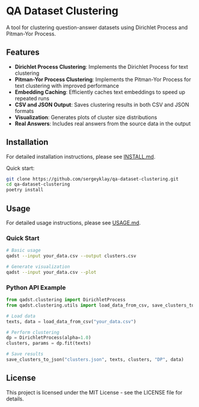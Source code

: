 # QA Dataset Clustering

A tool for clustering question-answer datasets using Dirichlet Process and Pitman-Yor Process.

## Features

- **Dirichlet Process Clustering**: Implements the Dirichlet Process for text clustering
- **Pitman-Yor Process Clustering**: Implements the Pitman-Yor Process for text clustering with improved performance
- **Embedding Caching**: Efficiently caches text embeddings to speed up repeated runs
- **CSV and JSON Output**: Saves clustering results in both CSV and JSON formats
- **Visualization**: Generates plots of cluster size distributions
- **Real Answers**: Includes real answers from the source data in the output

## Installation

For detailed installation instructions, please see [INSTALL.md](INSTALL.md).

Quick start:
```bash
git clone https://github.com/sergeyklay/qa-dataset-clustering.git
cd qa-dataset-clustering
poetry install
```

## Usage

For detailed usage instructions, please see [USAGE.md](USAGE.md).

### Quick Start

```bash
# Basic usage
qadst --input your_data.csv --output clusters.csv

# Generate visualization
qadst --input your_data.csv --plot
```

### Python API Example

```python
from qadst.clustering import DirichletProcess
from qadst.clustering.utils import load_data_from_csv, save_clusters_to_json

# Load data
texts, data = load_data_from_csv("your_data.csv")

# Perform clustering
dp = DirichletProcess(alpha=1.0)
clusters, params = dp.fit(texts)

# Save results
save_clusters_to_json("clusters.json", texts, clusters, "DP", data)
```

## License

This project is licensed under the MIT License - see the LICENSE file for details.
